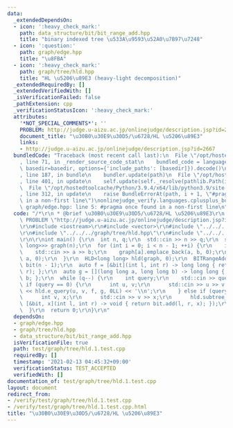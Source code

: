 ```yaml
---
data:
  _extendedDependsOn:
  - icon: ':heavy_check_mark:'
    path: data_structure/bit/bit_range_add.hpp
    title: "binary indexed tree \u533A\u9593\u52A0\u7B97\u7248"
  - icon: ':question:'
    path: graph/edge.hpp
    title: "\u8FBA"
  - icon: ':heavy_check_mark:'
    path: graph/tree/hld.hpp
    title: "HL \u5206\u89E3 (heavy-light decomposition)"
  _extendedRequiredBy: []
  _extendedVerifiedWith: []
  _isVerificationFailed: false
  _pathExtension: cpp
  _verificationStatusIcon: ':heavy_check_mark:'
  attributes:
    '*NOT_SPECIAL_COMMENTS*': ''
    PROBLEM: http://judge.u-aizu.ac.jp/onlinejudge/description.jsp?id=2667
    document_title: "\u30B0\u30E9\u30D5/\u6728/HL \u5206\u89E3"
    links:
    - http://judge.u-aizu.ac.jp/onlinejudge/description.jsp?id=2667
  bundledCode: "Traceback (most recent call last):\n  File \"/opt/hostedtoolcache/Python/3.9.4/x64/lib/python3.9/site-packages/onlinejudge_verify/documentation/build.py\"\
    , line 71, in _render_source_code_stat\n    bundled_code = language.bundle(stat.path,\
    \ basedir=basedir, options={'include_paths': [basedir]}).decode()\n  File \"/opt/hostedtoolcache/Python/3.9.4/x64/lib/python3.9/site-packages/onlinejudge_verify/languages/cplusplus.py\"\
    , line 187, in bundle\n    bundler.update(path)\n  File \"/opt/hostedtoolcache/Python/3.9.4/x64/lib/python3.9/site-packages/onlinejudge_verify/languages/cplusplus_bundle.py\"\
    , line 401, in update\n    self.update(self._resolve(pathlib.Path(included), included_from=path))\n\
    \  File \"/opt/hostedtoolcache/Python/3.9.4/x64/lib/python3.9/site-packages/onlinejudge_verify/languages/cplusplus_bundle.py\"\
    , line 312, in update\n    raise BundleErrorAt(path, i + 1, \"#pragma once found\
    \ in a non-first line\")\nonlinejudge_verify.languages.cplusplus_bundle.BundleErrorAt:\
    \ graph/edge.hpp: line 5: #pragma once found in a non-first line\n"
  code: "/*\r\n * @brief \u30B0\u30E9\u30D5/\u6728/HL \u5206\u89E3\r\n */\r\n#define\
    \ PROBLEM \"http://judge.u-aizu.ac.jp/onlinejudge/description.jsp?id=2667\"\r\n\
    \r\n#include <iostream>\r\n#include <vector>\r\n#include \"../../../graph/edge.hpp\"\
    \r\n#include \"../../../graph/tree/hld.hpp\"\r\n#include \"../../../data_structure/bit/bit_range_add.hpp\"\
    \r\n\r\nint main() {\r\n  int n, q;\r\n  std::cin >> n >> q;\r\n  std::vector<std::vector<Edge<long\
    \ long>>> graph(n);\r\n  for (int i = 0; i < n - 1; ++i) {\r\n    int a, b;\r\n\
    \    std::cin >> a >> b;\r\n    graph[a].emplace_back(a, b, 0);\r\n    graph[b].emplace_back(b,\
    \ a, 0);\r\n  }\r\n  HLD<long long> hld(graph, 0);\r\n  BITRangeAdd<long long>\
    \ bit(n - 1);\r\n  auto f = [&bit](int l, int r) -> long long { return bit.sum(l,\
    \ r); };\r\n  auto g = [](long long a, long long b) -> long long { return a +\
    \ b; };\r\n  while (q--) {\r\n    int query;\r\n    std::cin >> query;\r\n   \
    \ if (query == 0) {\r\n      int u, v;\r\n      std::cin >> u >> v;\r\n      std::cout\
    \ << hld.e_query(u, v, f, g, 0LL) << '\\n';\r\n    } else if (query == 1) {\r\n\
    \      int v, x;\r\n      std::cin >> v >> x;\r\n      hld.subtree_e_update(v,\
    \ [&bit, x](int l, int r) -> void { return bit.add(l, r, x); });\r\n    }\r\n\
    \  }\r\n  return 0;\r\n}\r\n"
  dependsOn:
  - graph/edge.hpp
  - graph/tree/hld.hpp
  - data_structure/bit/bit_range_add.hpp
  isVerificationFile: true
  path: test/graph/tree/hld.1.test.cpp
  requiredBy: []
  timestamp: '2021-02-13 04:45:32+09:00'
  verificationStatus: TEST_ACCEPTED
  verifiedWith: []
documentation_of: test/graph/tree/hld.1.test.cpp
layout: document
redirect_from:
- /verify/test/graph/tree/hld.1.test.cpp
- /verify/test/graph/tree/hld.1.test.cpp.html
title: "\u30B0\u30E9\u30D5/\u6728/HL \u5206\u89E3"
---
```

